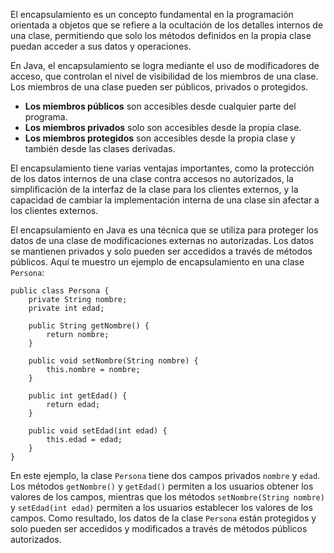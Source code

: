 El encapsulamiento es un concepto fundamental en la programación orientada a objetos que se refiere a la ocultación de los detalles internos de una clase, permitiendo que solo los métodos definidos en la propia clase puedan acceder a sus datos y operaciones.

En Java, el encapsulamiento se logra mediante el uso de modificadores de acceso, que controlan el nivel de visibilidad de los miembros de una clase. Los miembros de una clase pueden ser públicos, privados o protegidos.

- **Los miembros públicos** son accesibles desde cualquier parte del programa. 
- **Los miembros privados** solo son accesibles desde la propia clase. 
- **Los miembros protegidos** son accesibles desde la propia clase y también desde las clases derivadas.

El encapsulamiento tiene varias ventajas importantes, como la protección de los datos internos de una clase contra accesos no autorizados, la simplificación de la interfaz de la clase para los clientes externos, y la capacidad de cambiar la implementación interna de una clase sin afectar a los clientes externos.

El encapsulamiento en Java es una técnica que se utiliza para proteger los datos de una clase de modificaciones externas no autorizadas. Los datos se mantienen privados y solo pueden ser accedidos a través de métodos públicos. Aquí te muestro un ejemplo de encapsulamiento en una clase `Persona`:

```
public class Persona {
    private String nombre;
    private int edad;

    public String getNombre() {
        return nombre;
    }

    public void setNombre(String nombre) {
        this.nombre = nombre;
    }

    public int getEdad() {
        return edad;
    }

    public void setEdad(int edad) {
        this.edad = edad;
    }
}
```

En este ejemplo, la clase `Persona` tiene dos campos privados `nombre` y `edad`. Los métodos `getNombre()` y `getEdad()` permiten a los usuarios obtener los valores de los campos, mientras que los métodos `setNombre(String nombre)` y `setEdad(int edad)` permiten a los usuarios establecer los valores de los campos. Como resultado, los datos de la clase `Persona` están protegidos y solo pueden ser accedidos y modificados a través de métodos públicos autorizados.